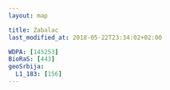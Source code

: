 ```yaml
---
layout: map

title: Zabalac
last_modified_at: 2018-05-22T23:34:02+02:00

WDPA: [145253]
BioRaS: [443]
geoSrbija:
  L1_183: [156]
---
```


